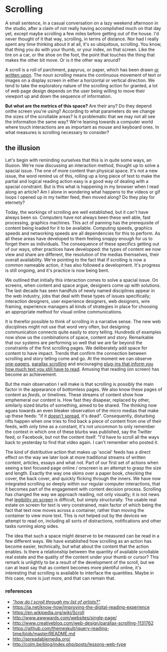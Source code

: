 Scrolling
=========

A small sentence, in a casual conversation on a lazy weekend
afternoon in the studio, after a claim of not really having
accomplished much on that day yet, except maybe scrolling a few miles before getting out of the house. I'd never thought of it that way, scrolling, in terms of distance. Nor had I really spent any time thinking about it at all, it's so ubiquitous, scrolling. You know, that thing you do with your thumb, or your index, on that screen. Like the tire on a car, or the shoe on the foot, the point that touches the thing that makes the other bit move. Or is it the other way around?

A scroll is a roll of parchment, papyrus, or paper, which has been drawn [or written upon](https://en.wikipedia.org/wiki/Scroll). The noun *scrolling* means the continuous movement of text or images on a display screen in either a horizontal or vertical direction. We tend to take the exploratory nature of the scrolling action for granted, a lot of web page design depends on the user being
willing to move their viewport up and down the sequence of information.

**But what are the metrics of this space?** Are their any? Do they depend onthe screen you're using? According to what parameters do we change the sizes of the scrollable areas? Is it problematic that we may not all see the information the same way? We're leaning towards a computer world where touch interactions are as important as mouse and keyboard ones.
In what measures is scrolling necessary to consider?

the illusion
------------

Let's begin with reminding ourselves that this is in quite some ways,
an illusion. We're now discussing an interaction method, thought up to
solve a spacial issue. The one of more content than physical space. It's
not a new issue, the word remind us of this, rolling up a long piece
of text to make the partial and logical reading action easy is a good
way of dealing with a spacial constraint. But is this what is happening
in my browser when I read along an article? Am I alone in wondering what
happens to the videos or gif loops I opened up in my twitter feed, then
moved along? Do they play for eternety?

Today, the workings of scrolling are well established, but it can't have always been so. Computers have not always been these well able, fast processing, graphics machines. This act of panning has the prerequisite of content being loaded for it to be available. Computing speeds, graphics speeds and networking speeds are all dependencies for this to perform. As all these areas have developed to them feeling *snappy* enough for us to forget them as individuals. The consequence of these specifics getting out of our ways, other practices have developped: the types of content we now view and share are different, the resolution of the medias themselves, their overall availability. We're pointing to the fact that if scrolling is now a common nameable action, it has also followed a development. It's progress is still ongoing, and it's practice is now being bent.

We outlined that initially this interaction comes to solve a spacial issue. On screens, when content and space argue, designers come up with solutions. The last decade has seen handfuls of newly named disciplines appear in the web industry, jobs that deal with these types of issues specifically; interaction designers, user experience designers, web designers, wire framing, experience managers all kinds of strategies in place for choosing an appropriate method for visual online communications.

It is therefor possible to think of scrolling in a narrative sense. The new web disciplines might not use that word very often, but designing communication connects quite easily to story telling. Hundreds of examples now show us the combinations of space, content and story. Remarkable that our systems are performing so well that we are far beyond the constraints of the first scrolling pages. We deliberately add space for content to have impact. Trends that confirm the connection between scrolling and story telling come and go. At the moment we can observe [one-pagers](http://www.awwwards.com/websites/single-page/), [parallax scrolling](http://www.creativebloq.com/web-design/parallax-scrolling-1131762) and encouraging [plug-ins that inform you how much text you still have to read](https://github.com/themeskult/jquery-reading-time/blob/master/README.md). Amusing that reading (on screen) has become an achievement.

But the main observation I will make is that scrolling is possibly the main factor in the appearance of bottomless pages. We also know these pages of content as *feeds*, or timelines. These streams of content show how emphemeral our content is. How fast they disapear, replaced by other, similarly sized blurbs of something, aimed to be shared. The thinking now agues towards an even bleaker observation of the micro medias that make up these feeds: "if it [doesn't spread](http://spreadablemedia.org/), it's dead". Consequently, disturbing rifts happen when one tries to find back a piece of content from one of their feeds, with only time as a constant, it's not uncommon to only remember the context in which one of these blurbs was published, say the Twitter feed, or Facebook, but not the content itself. "I'd have to scroll all the ways back to yesterday to find that video again. I can't remember who posted it.

The kind of distributive action that makes up 'social' feeds has a direct effect on the way we later look at more traditional streams of written content, articles, essays and what not. Part of our first set of actions when seeing a text focused page online / onscreen is an attempt to grasp the size and length. Exactly the way one skims over a paper book, checking the cover, the back cover, and quickly flicking through the inners. We have now integrated scrolling so deeply within our regular computer interactions, that it becomes part of the engagement with content decision process. Scrolling has changed the way we approach reading, not only visually; it is not news that [legibility on screen](http://colm.be/blog/index.php/posts/lessons-web-type) is difficult, but simply structurally. The usable real estate on screen for text is very constrained, main factor of which being the fact that text now moves across a container, rather than moving the container to view more text. This is not helped out by the devices we attempt to read on, including all sorts of distractions, notifications and other tasks running along sides.

The idea that such a space might deserve to be measured can be read in a few different ways. We have established how scrolling as an action has become easier, technically, but what about the content that the action enables. Is there a relationship between the quantity of available scrollable real estate and the quality of the content under your thumb or cursor? This remark is unlightly to be a result of the development of the scroll, but we can at least say that as content becomes more plentiful online, it's interesting that scrolling is available to interface the quantities. Maybe in this case, more is just more, and that can remain that.





### references

-   *["how do I scroll through my list of
    artists?"](https://youtu.be/Etyt4osHgX0?t=16m11s)*
-   https://ia.net/know-how/improving-the-digital-reading-experience
-   https://en.wikipedia.org/wiki/Scroll
-   http://www.awwwards.com/websites/single-page/
-   http://www.creativebloq.com/web-design/parallax-scrolling-1131762
-   https://github.com/themeskult/jquery-reading-time/blob/master/README.md
-   http://spreadablemedia.org/
-   http://colm.be/blog/index.php/posts/lessons-web-type
